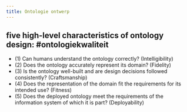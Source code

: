 ```yaml
---
title: Ontologie ontwerp
---
```


## five high-level characteristics of ontology design: #ontologiekwaliteit
- (1) Can humans understand the ontology correctly? (Intelligibility)
- (2) Does the ontology accurately represent its domain? (Fidelity)
- (3) Is the ontology well-built and are design decisions followed consistently? (Craftsmanship)
- (4) Does the representation of the domain fit the requirements for its intended use? (Fitness)
- (5) Does the deployed ontology meet the requirements of the information system of which it is part? (Deployability)
##
